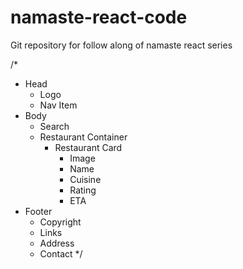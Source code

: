 # namaste-react-code

Git repository for follow along of namaste react series

/*
- Head
  - Logo
  - Nav Item
- Body
  - Search
  - Restaurant Container
    - Restaurant Card
      - Image
      - Name
      - Cuisine
      - Rating
      - ETA
- Footer
  - Copyright
  - Links
  - Address
  - Contact
*/
